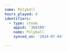 ```yaml
---
name: Polyball
hours_played: 0
identifiers:
  - type: steam
    appid: '368180'
    name: Polyball
    synced_on: '2024-07-04'

---
```


